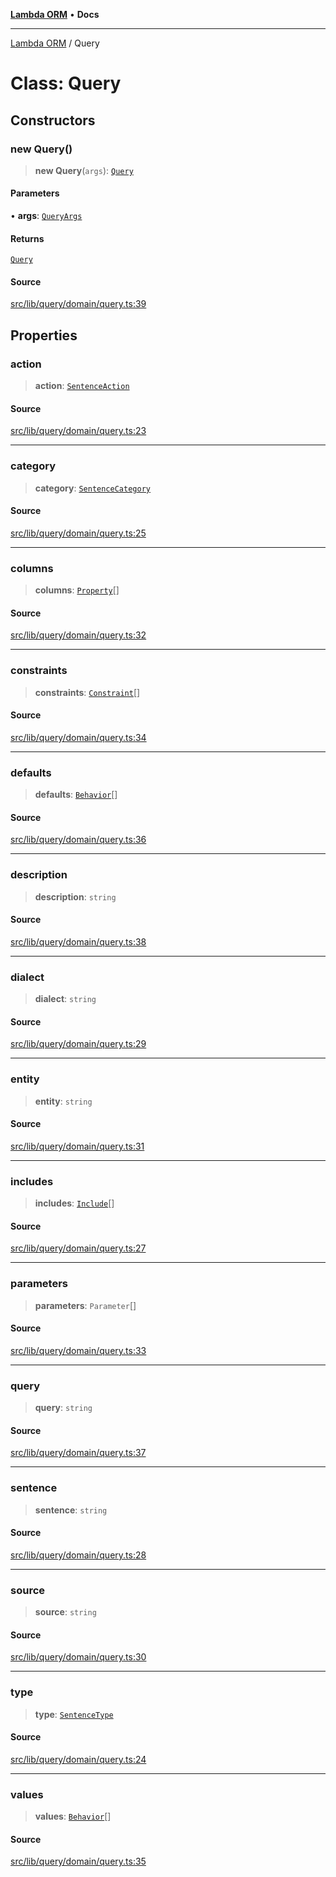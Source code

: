 [**Lambda ORM**](../README.md) • **Docs**

***

[Lambda ORM](../README.md) / Query

# Class: Query

## Constructors

### new Query()

> **new Query**(`args`): [`Query`](Query.md)

#### Parameters

• **args**: [`QueryArgs`](../interfaces/QueryArgs.md)

#### Returns

[`Query`](Query.md)

#### Source

[src/lib/query/domain/query.ts:39](https://github.com/lambda-orm/lambdaorm/blob/46e86d864b5f4223fb0b1052cc3ab701d4af5a21/src/lib/query/domain/query.ts#L39)

## Properties

### action

> **action**: [`SentenceAction`](../enumerations/SentenceAction.md)

#### Source

[src/lib/query/domain/query.ts:23](https://github.com/lambda-orm/lambdaorm/blob/46e86d864b5f4223fb0b1052cc3ab701d4af5a21/src/lib/query/domain/query.ts#L23)

***

### category

> **category**: [`SentenceCategory`](../enumerations/SentenceCategory.md)

#### Source

[src/lib/query/domain/query.ts:25](https://github.com/lambda-orm/lambdaorm/blob/46e86d864b5f4223fb0b1052cc3ab701d4af5a21/src/lib/query/domain/query.ts#L25)

***

### columns

> **columns**: [`Property`](../interfaces/Property.md)[]

#### Source

[src/lib/query/domain/query.ts:32](https://github.com/lambda-orm/lambdaorm/blob/46e86d864b5f4223fb0b1052cc3ab701d4af5a21/src/lib/query/domain/query.ts#L32)

***

### constraints

> **constraints**: [`Constraint`](../interfaces/Constraint.md)[]

#### Source

[src/lib/query/domain/query.ts:34](https://github.com/lambda-orm/lambdaorm/blob/46e86d864b5f4223fb0b1052cc3ab701d4af5a21/src/lib/query/domain/query.ts#L34)

***

### defaults

> **defaults**: [`Behavior`](../interfaces/Behavior.md)[]

#### Source

[src/lib/query/domain/query.ts:36](https://github.com/lambda-orm/lambdaorm/blob/46e86d864b5f4223fb0b1052cc3ab701d4af5a21/src/lib/query/domain/query.ts#L36)

***

### description

> **description**: `string`

#### Source

[src/lib/query/domain/query.ts:38](https://github.com/lambda-orm/lambdaorm/blob/46e86d864b5f4223fb0b1052cc3ab701d4af5a21/src/lib/query/domain/query.ts#L38)

***

### dialect

> **dialect**: `string`

#### Source

[src/lib/query/domain/query.ts:29](https://github.com/lambda-orm/lambdaorm/blob/46e86d864b5f4223fb0b1052cc3ab701d4af5a21/src/lib/query/domain/query.ts#L29)

***

### entity

> **entity**: `string`

#### Source

[src/lib/query/domain/query.ts:31](https://github.com/lambda-orm/lambdaorm/blob/46e86d864b5f4223fb0b1052cc3ab701d4af5a21/src/lib/query/domain/query.ts#L31)

***

### includes

> **includes**: [`Include`](Include.md)[]

#### Source

[src/lib/query/domain/query.ts:27](https://github.com/lambda-orm/lambdaorm/blob/46e86d864b5f4223fb0b1052cc3ab701d4af5a21/src/lib/query/domain/query.ts#L27)

***

### parameters

> **parameters**: `Parameter`[]

#### Source

[src/lib/query/domain/query.ts:33](https://github.com/lambda-orm/lambdaorm/blob/46e86d864b5f4223fb0b1052cc3ab701d4af5a21/src/lib/query/domain/query.ts#L33)

***

### query

> **query**: `string`

#### Source

[src/lib/query/domain/query.ts:37](https://github.com/lambda-orm/lambdaorm/blob/46e86d864b5f4223fb0b1052cc3ab701d4af5a21/src/lib/query/domain/query.ts#L37)

***

### sentence

> **sentence**: `string`

#### Source

[src/lib/query/domain/query.ts:28](https://github.com/lambda-orm/lambdaorm/blob/46e86d864b5f4223fb0b1052cc3ab701d4af5a21/src/lib/query/domain/query.ts#L28)

***

### source

> **source**: `string`

#### Source

[src/lib/query/domain/query.ts:30](https://github.com/lambda-orm/lambdaorm/blob/46e86d864b5f4223fb0b1052cc3ab701d4af5a21/src/lib/query/domain/query.ts#L30)

***

### type

> **type**: [`SentenceType`](../enumerations/SentenceType.md)

#### Source

[src/lib/query/domain/query.ts:24](https://github.com/lambda-orm/lambdaorm/blob/46e86d864b5f4223fb0b1052cc3ab701d4af5a21/src/lib/query/domain/query.ts#L24)

***

### values

> **values**: [`Behavior`](../interfaces/Behavior.md)[]

#### Source

[src/lib/query/domain/query.ts:35](https://github.com/lambda-orm/lambdaorm/blob/46e86d864b5f4223fb0b1052cc3ab701d4af5a21/src/lib/query/domain/query.ts#L35)

